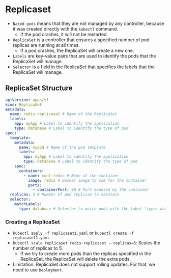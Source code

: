 # Replicaset

- `Naked pods` means that they are not managed by any controller, because it was created directly with the `kubectl` command.
  - If the pod crashes, it will not be restarted.
- `ReplicaSet` is a controller that ensures a specified number of pod replicas are running at all times.
  - If a pod crashes, the ReplicaSet will create a new one.
- `Labels` are key-value pairs that are used to identify the pods that the ReplicaSet will manage.
- `Selector` is a field in the ReplicaSet that specifies the labels that the ReplicaSet will manage.

## ReplicaSet Structure

```yaml
apiVersion: apps/v1
kind: ReplicaSet
metadata:
  name: redis-replicaset # Name of the ReplicaSet
  labels:
    app: myApp # Label to identify the application
    type: database # Label to identify the type of pod
spec:
  template:
    metadata:
      name: mypod # Name of the pod template
      labels:
        app: myApp # Label to identify the application
        type: database # Label to identify the type of pod
    spec:
      containers:
        - name: cont-redis # Name of the container
          image: redis # Docker image to use for the container
          ports:
            - containerPort: 80 # Port exposed by the container
  replicas: 3 # Number of pod replicas to maintain
  selector:
    matchLabels:
      type: database # Selector to match pods with the label 'type: database'
```

### Creating a ReplicaSet

- `kubectl apply -f replicaset1.yaml` or `kubectl create -f replicaset1.yaml`
- `kubectl scale replicaset redis-replicaset --replicas=5`: Scales the number of replicas to 5.
  - If we try to create more pods than the replicas specified in the ReplicaSet, the ReplicaSet will delete the extra pods.
- Limitation: ReplicaSet does not support rolling updates. For that, we need to use `Deployment`.
